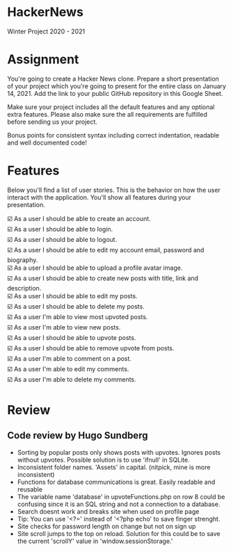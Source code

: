 # HackerNews

Winter Project 2020 - 2021

# Assignment

You're going to create a Hacker News clone. Prepare a short presentation of your project which you're going to present for the entire class on January 14, 2021. Add the link to your public GitHub repository in this Google Sheet.

Make sure your project includes all the default features and any optional extra features. Please also make sure the all requirements are fulfilled before sending us your project.

Bonus points for consistent syntax including correct indentation, readable and well documented code!

# Features

Below you'll find a list of user stories. This is the behavior on how the user interact with the application. You'll show all features during your presentation.

:ballot_box_with_check: As a user I should be able to create an account. <br>
:ballot_box_with_check: As a user I should be able to login.<br>
:ballot_box_with_check: As a user I should be able to logout.<br>
:ballot_box_with_check: As a user I should be able to edit my account email, password and biography.<br>
:ballot_box_with_check: As a user I should be able to upload a profile avatar image.<br>
:ballot_box_with_check: As a user I should be able to create new posts with title, link and description.<br>
:ballot_box_with_check: As a user I should be able to edit my posts.<br>
:ballot_box_with_check: As a user I should be able to delete my posts.<br>
:ballot_box_with_check: As a user I'm able to view most upvoted posts.<br>
:ballot_box_with_check: As a user I'm able to view new posts.<br>
:ballot_box_with_check: As a user I should be able to upvote posts.<br>
:ballot_box_with_check: As a user I should be able to remove upvote from posts.<br>
:ballot_box_with_check: As a user I'm able to comment on a post.<br>
:ballot_box_with_check: As a user I'm able to edit my comments.<br>
:ballot_box_with_check: As a user I'm able to delete my comments.<br>

# Review
## Code review by Hugo Sundberg

* Sorting by popular posts only shows posts with upvotes. Ignores posts without upvotes. Possible solution is to use 'ifnull' in SQLite. 
* Inconsistent folder names. 'Assets' in capital. (nitpick, mine is more inconsistent)
* Functions for database communications is great. Easily readable and reusable
* The variable name 'database' in upvoteFunctions.php on row 8 could be confusing since it is an SQL string and not a connection to a database.  
* Search doesnt work and breaks site when used on profile page
* Tip: You can use '<?=' instead of '<?php echo' to save finger strenght. 
* Site checks for password length on change but not on sign up
* Site scroll jumps to the top on reload. Solution for this could be to save the current 'scrollY' value in 'window.sessionStorage.'
